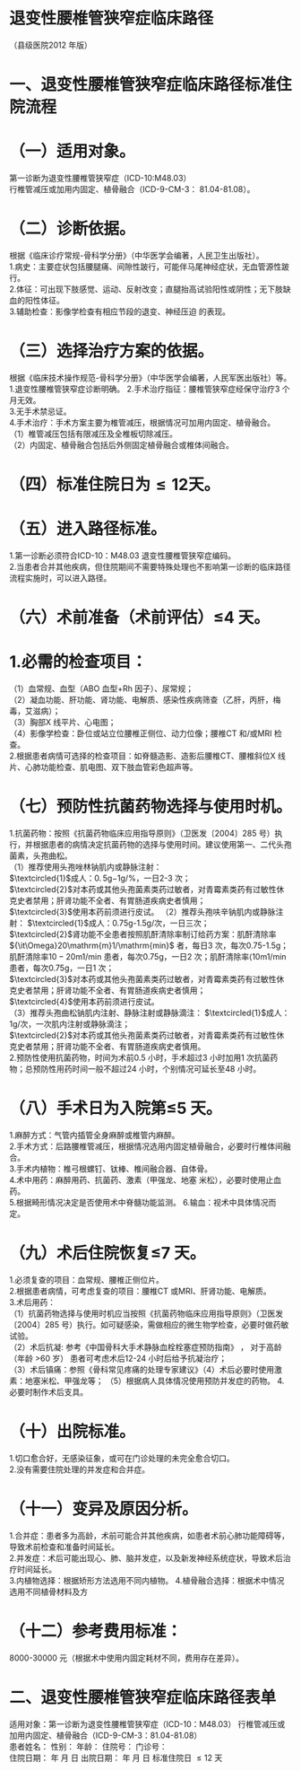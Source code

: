 # 退变性腰椎管狭窄症临床路径  
（县级医院2012 年版）  
# 一、退变性腰椎管狭窄症临床路径标准住院流程  
# （一）适用对象。  
第一诊断为退变性腰椎管狭窄症（ICD-10:M48.03）  
行椎管减压或加用内固定、植骨融合（ICD-9-CM-3： 81.04-81.08）。  
# （二）诊断依据。  
根据《临床诊疗常规-骨科学分册》（中华医学会编著，人民卫生出版社）。  
1.病史：主要症状包括腰腿痛、间隙性跛行，可能伴马尾神经症状，无血管源性跛行。  
2.体征：可出现下肢感觉、运动、反射改变；直腿抬高试验阳性或阴性；无下肢缺血的阳性体征。  
3.辅助检查：影像学检查有相应节段的退变、神经压迫 的表现。  
# （三）选择治疗方案的依据。  
根据《临床技术操作规范-骨科学分册》（中华医学会编著，人民军医出版社）等。  
1.退变性腰椎管狭窄症诊断明确。 2.手术治疗指征：腰椎管狭窄症经保守治疗3 个月无效。  
3.无手术禁忌证。  
4.手术治疗：手术方案主要为椎管减压，根据情况可加用内固定、植骨融合。  
（1）椎管减压包括有限减压及全椎板切除减压。  
（2）内固定、植骨融合包括后外侧固定植骨融合或椎体间融合。  
# （四）标准住院日为${\leqslant}12$天。  
# （五）进入路径标准。  
1.第一诊断必须符合ICD-10：M48.03 退变性腰椎管狭窄症编码。  
2.当患者合并其他疾病，但住院期间不需要特殊处理也不影响第一诊断的临床路径流程实施时，可以进入路径。  
# （六）术前准备（术前评估）≤4 天。  
# 1.必需的检查项目：  
（1）血常规、血型（ABO 血型$+\mathrm{Rh}$ 因子）、尿常规；  
（2）凝血功能、肝功能、肾功能、电解质、感染性疾病筛查（乙肝，丙肝，梅毒，艾滋病）；  
（3）胸部X 线平片、心电图；  
（4）影像学检查：卧位或站立位腰椎正侧位、动力位像；腰椎CT 和/或MRI 检查。  
2.根据患者病情可选择的检查项目：如脊髓造影、造影后腰椎CT、腰椎斜位X 线片、心肺功能检查、肌电图、双下肢血管彩色超声等。  
# （七）预防性抗菌药物选择与使用时机。  
1.抗菌药物：按照《抗菌药物临床应用指导原则》（卫医发〔2004〕285 号）执行，并根据患者的病情决定抗菌药物的选择与使用时间。建议使用第一、二代头孢菌素，头孢曲松。  
（1）推荐使用头孢唑林钠肌内或静脉注射：  
$\textcircled{1}$成人：$0.\,5\mathrm{g}{-1}\mathrm{g}/\%$，一日2-3 次；  
$\textcircled{2}$对本药或其他头孢菌素类药过敏者，对青霉素类药有过敏性休克史者禁用；肝肾功能不全者、有胃肠道疾病史者慎用；  
$\textcircled{3}$使用本药前须进行皮试。 （2）推荐头孢呋辛钠肌内或静脉注射： $\textcircled{1}$成人：0.75g-1.5g/次，一日三次；  
$\textcircled{2}$肾功能不全患者按照肌酐清除率制订给药方案：肌酐清除率${\it\Omega}20\mathrm{m}1/\mathrm{min}$ 者，每日3 次，每次0.75-1.5g；肌酐清除率$10{-}20\mathrm{m}1/\mathrm{min}$ 患者，每次0.75g，一日2 次；肌酐清除率$\mathrm{\langle10m1/min}$ 患者，每次0.75g，一日1 次；  
$\textcircled{3}$对本药或其他头孢菌素类药过敏者，对青霉素类药有过敏性休克史者禁用；肝肾功能不全者、有胃肠道疾病史者慎用；  
$\textcircled{4}$使用本药前须进行皮试。  
（3）推荐头孢曲松钠肌内注射、静脉注射或静脉滴注： $\textcircled{1}$成人：1g/次，一次肌内注射或静脉滴注；  
$\textcircled{2}$对本药或其他头孢菌素类药过敏者，对青霉素类药有过敏性休克史者禁用；肝肾功能不全者、有胃肠道疾病史者慎用。  
2.预防性使用抗菌药物，时间为术前0.5 小时，手术超过3 小时加用1 次抗菌药物；总预防性用药时间一般不超过24 小时，个别情况可延长至48 小时。  
# （八）手术日为入院第≤5 天。  
1.麻醉方式：气管内插管全身麻醉或椎管内麻醉。  
2.手术方式：后路腰椎管减压，根据情况选用内固定植骨融合，必要时行椎体间融合。  
3.手术内植物：椎弓根螺钉、钛棒、椎间融合器、自体骨。  
4.术中用药：麻醉用药、抗菌药、激素（甲强龙、地塞 米松），必要时使用止血药。  
5.根据畸形情况决定是否使用术中脊髓功能监测。 6.输血：视术中具体情况而定。  
# （九）术后住院恢复≤7 天。  
1.必须复查的项目：血常规、腰椎正侧位片。  
2.根据患者病情，可考虑复查的项目：腰椎CT 或MRI、肝肾功能、电解质。  
3.术后用药：  
（1）抗菌药物选择与使用时机应当按照《抗菌药物临床应用指导原则》（卫医发〔2004〕285 号）执行。如可疑感染，需做相应的微生物学检查，必要时做药敏试验。  
（2）术后抗凝: 参考《中国骨科大手术静脉血栓栓塞症预防指南》 ， 对于高龄 （年龄 $\mathrm{>}60$  岁） 患者可考虑术后12-24 小时后给予抗凝治疗；  
（3）术后镇痛：参照《骨科常见疼痛的处理专家建议》（4）术后必要时使用激素：地塞米松、甲强龙等； （5）根据病人具体情况使用预防并发症的药物。 4.必要时制作术后支具。  
# （十）出院标准。  
1.切口愈合好，无感染征象，或可在门诊处理的未完全愈合切口。  
2.没有需要住院处理的并发症和合并症。  
# （十一）变异及原因分析。  
1.合并症：患者多为高龄，术前可能合并其他疾病，如患者术前心肺功能障碍等，导致术前检查和准备时间延长。  
2.并发症：术后可能出现心、肺、脑并发症，以及新发神经系统症状，导致术后治疗时间延长。  
3.内植物选择：根据矫形方法选用不同内植物。 4.植骨融合选择：根据术中情况选用不同植骨材料及方  
# （十二）参考费用标准：  
8000-30000 元（根据术中使用内固定耗材不同，费用存在差异）。  
# 二、退变性腰椎管狭窄症临床路径表单  
适用对象：第一诊断为退变性腰椎管狭窄症（ICD-10：M48.03） 行椎管减压或加用内固定、植骨融合（ICD-9-CM-3：81.04-81.08）  
患者姓名：           性别：    年龄：    住院号：      门诊号：  
住院日期：   年  月  日   出院日期：   年  月  日    标准住院日 ${\leqslant}12$ 天  
